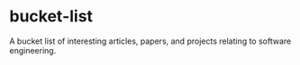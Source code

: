 # bucket-list
A bucket list of interesting articles, papers, and projects relating to software engineering.
